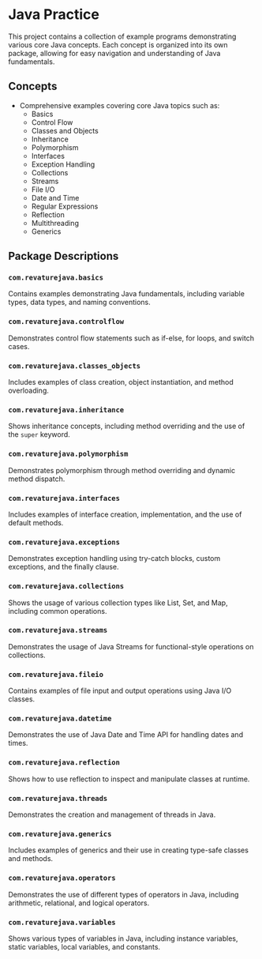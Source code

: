 
# Java Practice 

This project contains a collection of example programs demonstrating various core Java concepts. Each concept is organized into its own package, allowing for easy navigation and understanding of Java fundamentals.

## Concepts 

- Comprehensive examples covering core Java topics such as:
  - Basics
  - Control Flow
  - Classes and Objects
  - Inheritance
  - Polymorphism
  - Interfaces
  - Exception Handling
  - Collections
  - Streams
  - File I/O
  - Date and Time
  - Regular Expressions
  - Reflection
  - Multithreading
  - Generics

## Package Descriptions

### `com.revaturejava.basics`
Contains examples demonstrating Java fundamentals, including variable types, data types, and naming conventions.

### `com.revaturejava.controlflow`
Demonstrates control flow statements such as if-else, for loops, and switch cases.

### `com.revaturejava.classes_objects`
Includes examples of class creation, object instantiation, and method overloading.

### `com.revaturejava.inheritance`
Shows inheritance concepts, including method overriding and the use of the `super` keyword.

### `com.revaturejava.polymorphism`
Demonstrates polymorphism through method overriding and dynamic method dispatch.

### `com.revaturejava.interfaces`
Includes examples of interface creation, implementation, and the use of default methods.

### `com.revaturejava.exceptions`
Demonstrates exception handling using try-catch blocks, custom exceptions, and the finally clause.

### `com.revaturejava.collections`
Shows the usage of various collection types like List, Set, and Map, including common operations.

### `com.revaturejava.streams`
Demonstrates the usage of Java Streams for functional-style operations on collections.

### `com.revaturejava.fileio`
Contains examples of file input and output operations using Java I/O classes.

### `com.revaturejava.datetime`
Demonstrates the use of Java Date and Time API for handling dates and times.

### `com.revaturejava.reflection`
Shows how to use reflection to inspect and manipulate classes at runtime.

### `com.revaturejava.threads`
Demonstrates the creation and management of threads in Java.

### `com.revaturejava.generics`
Includes examples of generics and their use in creating type-safe classes and methods.

### `com.revaturejava.operators`
Demonstrates the use of different types of operators in Java, including arithmetic, relational, and logical operators.

### `com.revaturejava.variables`
Shows various types of variables in Java, including instance variables, static variables, local variables, and constants.

